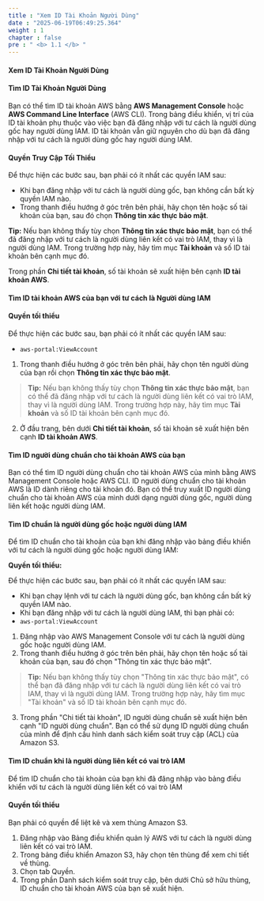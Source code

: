 ```yaml
---
title : "Xem ID Tài Khoản Người Dùng"
date : "2025-06-19T06:49:25.364"
weight : 1
chapter : false
pre : " <b> 1.1 </b> "
---
```


#### Xem ID Tài Khoản Người Dùng

#### Tìm ID Tài Khoản Người Dùng

Bạn có thể tìm ID tài khoản AWS bằng **AWS Management Console** hoặc **AWS Command Line Interface** (AWS CLI). Trong bảng điều khiển, vị trí của ID tài khoản phụ thuộc vào việc bạn đã đăng nhập với tư cách là người dùng gốc hay người dùng IAM. ID tài khoản vẫn giữ nguyên cho dù bạn đã đăng nhập với tư cách là người dùng gốc hay người dùng IAM.

#### Quyền Truy Cập Tối Thiểu 

Để thực hiện các bước sau, bạn phải có ít nhất các quyền IAM sau:

- Khi bạn đăng nhập với tư cách là người dùng gốc, bạn không cần bất kỳ quyền IAM nào.
- Trong thanh điều hướng ở góc trên bên phải, hãy chọn tên hoặc số tài khoản của bạn, sau đó chọn **Thông tin xác thực bảo mật**.

**Tip:** Nếu bạn không thấy tùy chọn **Thông tin xác thực bảo mật**, bạn có thể đã đăng nhập với tư cách là người dùng liên kết có vai trò IAM, thay vì là người dùng IAM. Trong trường hợp này, hãy tìm mục **Tài khoản** và số ID tài khoản bên cạnh mục đó.

Trong phần **Chi tiết tài khoản**, số tài khoản sẽ xuất hiện bên cạnh **ID tài khoản AWS**.

#### Tìm ID tài khoản AWS của bạn với tư cách là Người dùng IAM

#### Quyền tối thiểu

Để thực hiện các bước sau, bạn phải có ít nhất các quyền IAM sau:

- `aws-portal:ViewAccount`

1. Trong thanh điều hướng ở góc trên bên phải, hãy chọn tên người dùng của bạn rồi chọn **Thông tin xác thực bảo mật**.

> **Tip:** Nếu bạn không thấy tùy chọn **Thông tin xác thực bảo mật**, bạn có thể đã đăng nhập với tư cách là người dùng liên kết có vai trò IAM, thay vì là người dùng IAM. Trong trường hợp này, hãy tìm mục **Tài khoản** và số ID tài khoản bên cạnh mục đó.

2. Ở đầu trang, bên dưới **Chi tiết tài khoản**, số tài khoản sẽ xuất hiện bên cạnh **ID tài khoản AWS**.

#### Tìm ID người dùng chuẩn cho tài khoản AWS của bạn

Bạn có thể tìm ID người dùng chuẩn cho tài khoản AWS của mình bằng AWS Management Console hoặc AWS CLI. ID người dùng chuẩn cho tài khoản AWS là ID dành riêng cho tài khoản đó. Bạn có thể truy xuất ID người dùng chuẩn cho tài khoản AWS của mình dưới dạng người dùng gốc, người dùng liên kết hoặc người dùng IAM.

#### Tìm ID chuẩn là người dùng gốc hoặc người dùng IAM

Để tìm ID chuẩn cho tài khoản của bạn khi đăng nhập vào bảng điều khiển với tư cách là người dùng gốc hoặc người dùng IAM:

**Quyền tối thiểu:**

Để thực hiện các bước sau, bạn phải có ít nhất các quyền IAM sau:

- Khi bạn chạy lệnh với tư cách là người dùng gốc, bạn không cần bất kỳ quyền IAM nào.
- Khi bạn đăng nhập với tư cách là người dùng IAM, thì bạn phải có:
- `aws-portal:ViewAccount`

1. Đăng nhập vào AWS Management Console với tư cách là người dùng gốc hoặc người dùng IAM.
2. Trong thanh điều hướng ở góc trên bên phải, hãy chọn tên hoặc số tài khoản của bạn, sau đó chọn "Thông tin xác thực bảo mật".

> **Tip:** Nếu bạn không thấy tùy chọn "Thông tin xác thực bảo mật", có thể bạn đã đăng nhập với tư cách là người dùng liên kết có vai trò IAM, thay vì là người dùng IAM. Trong trường hợp này, hãy tìm mục "Tài khoản" và số ID tài khoản bên cạnh mục đó.

3. Trong phần "Chi tiết tài khoản", ID người dùng chuẩn sẽ xuất hiện bên cạnh "ID người dùng chuẩn". Bạn có thể sử dụng ID người dùng chuẩn của mình để định cấu hình danh sách kiểm soát truy cập (ACL) của Amazon S3.

#### Tìm ID chuẩn khi là người dùng liên kết có vai trò IAM

Để tìm ID chuẩn cho tài khoản của bạn khi đã đăng nhập vào bảng điều khiển với tư cách là người dùng liên kết có vai trò IAM

#### Quyền tối thiểu
Bạn phải có quyền để liệt kê và xem thùng Amazon S3.

1. Đăng nhập vào Bảng điều khiển quản lý AWS với tư cách là người dùng liên kết có vai trò IAM.
2. Trong bảng điều khiển Amazon S3, hãy chọn tên thùng để xem chi tiết về thùng.
3. Chọn tab Quyền.
4. Trong phần Danh sách kiểm soát truy cập, bên dưới Chủ sở hữu thùng, ID chuẩn cho tài khoản AWS của bạn sẽ xuất hiện.
